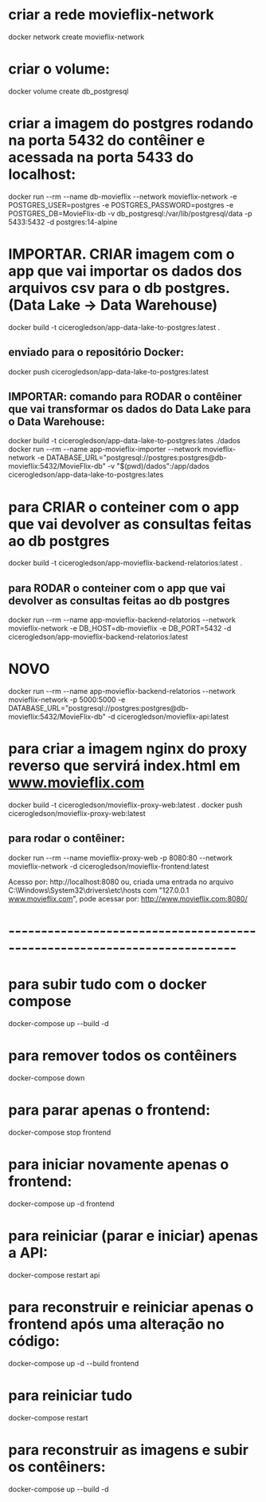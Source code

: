 # criar a rede movieflix-network
docker network create movieflix-network

# criar o volume: 
docker volume create db_postgresql


# criar a imagem do postgres rodando na porta 5432 do contêiner e acessada na porta 5433 do localhost:
docker run --rm --name db-movieflix --network movieflix-network -e POSTGRES_USER=postgres -e POSTGRES_PASSWORD=postgres -e POSTGRES_DB=MovieFlix-db -v db_postgresql:/var/lib/postgresql/data -p 5433:5432 -d postgres:14-alpine


# IMPORTAR. CRIAR imagem com o app que vai importar os dados dos arquivos csv para o db postgres. (Data Lake -> Data Warehouse)
docker build -t cicerogledson/app-data-lake-to-postgres:latest .
## enviado para o repositório Docker:
docker push cicerogledson/app-data-lake-to-postgres:latest


## IMPORTAR: comando para RODAR o contêiner que vai transformar os dados do Data Lake para o Data Warehouse:
docker build -t cicerogledson/app-data-lake-to-postgres:lates ./dados
docker run --rm --name app-movieflix-importer --network movieflix-network -e DATABASE_URL="postgresql://postgres:postgres@db-movieflix:5432/MovieFlix-db" -v "$(pwd)/dados":/app/dados cicerogledson/app-data-lake-to-postgres:lates



# para CRIAR o conteiner com o app que vai devolver as consultas feitas ao db postgres
docker build -t cicerogledson/app-movieflix-backend-relatorios:latest .
## para RODAR o conteiner com o app que vai devolver as consultas feitas ao db postgres
docker run --rm --name app-movieflix-backend-relatorios --network movieflix-network -e DB_HOST=db-movieflix -e DB_PORT=5432 -d cicerogledson/app-movieflix-backend-relatorios:latest

# NOVO
docker run --rm --name app-movieflix-backend-relatorios --network movieflix-network -p 5000:5000 -e DATABASE_URL="postgresql://postgres:postgres@db-movieflix:5432/MovieFlix-db" -d cicerogledson/movieflix-api:latest


# para criar a imagem nginx do proxy reverso que servirá index.html em www.movieflix.com 
docker build -t cicerogledson/movieflix-proxy-web:latest .
docker push cicerogledson/movieflix-proxy-web:latest
## para rodar o contêiner:
docker run --rm --name movieflix-proxy-web -p 8080:80 --network movieflix-network -d cicerogledson/movieflix-frontend:latest

Acesso por:
http://localhost:8080
ou,  criada uma entrada no arquivo C:\Windows\System32\drivers\etc\hosts com "127.0.0.1 www.movieflix.com", pode acessar  por:
http://www.movieflix.com:8080/

# -------------------------------------------------------------------------

# para subir tudo com o docker compose
docker-compose up --build -d

# para remover todos os contêiners
docker-compose down

# para parar apenas o frontend:
docker-compose stop frontend


# para iniciar novamente apenas o frontend:
docker-compose up -d frontend

# para reiniciar (parar e iniciar) apenas a API:
docker-compose restart api

# para reconstruir e reiniciar apenas o frontend após uma alteração no código:
docker-compose up -d --build frontend

# para reiniciar tudo
docker-compose restart

# para reconstruir as imagens e subir os contêiners:
docker-compose up --build -d